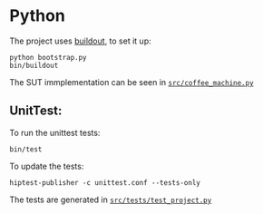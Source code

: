 Python
======

The project uses [buildout](http://www.buildout.org/en/latest/), to set it up:

    python bootstrap.py
    bin/buildout

The SUT immplementation can be seen in [``src/coffee_machine.py``](https://github.com/hiptest/hiptest-publisher-samples/blob/master/python/src/coffee_machine.py)


UnitTest:
---------

To run the unittest tests:

    bin/test

To update the tests:

    hiptest-publisher -c unittest.conf --tests-only

The tests are generated in [``src/tests/test_project.py``](https://github.com/hiptest/hiptest-publisher-samples/blob/master/python/src/tests/test_project.py)

